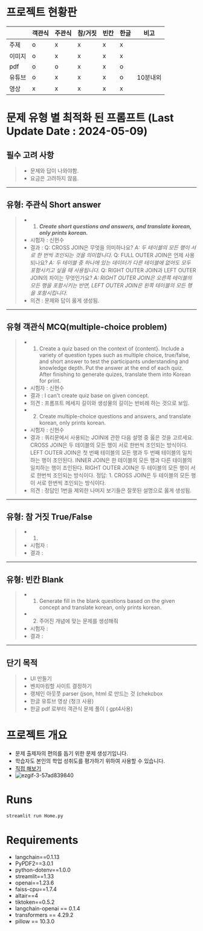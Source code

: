 # 프로젝트 현황판

|     | 객관식 | 주관식 | 참/거짓 | 빈칸 | 한글 | 비고 |
|-----|-----|------|-----|----|----|----|
| 주제  |  o  |   x  |  x  | x  | x |   |
| 이미지 |  o  |  x   |  x  | x  | x |   |
| pdf  |  o  |  o   |  x  |  x  | o |  |
| 유튜브 | o  | x  | x | x |o| 10분내외  |
| 영상  | x  |  x  | x  |x | x    | |

# 문제 유형 별 최적화 된 프롬프트 (Last Update Date : 2024-05-09)
##  필수 고려 사항 
> * 문제와 답이 나와야함.
> * 요금은 고려하지 않음.
---

## 유형: 주관식 Short answer
> * 1. ___Create short questions and answers, and translate korean, only prints korean.___
> * 시험자 : 신현수
> * 결과 :  Q: CROSS JOIN은 무엇을 의미하나요? _A: 두 테이블의 모든 행이 서로 한 번씩 조인되는 것을 의미합니다._  Q: FULL OUTER JOIN은 언제 사용되나요? _A: 두 테이블 중 하나에 있는 데이터가 다른 테이블에 없어도 모두 포함시키고 싶을 때 사용됩니다._  Q: RIGHT OUTER JOIN과 LEFT OUTER JOIN의 차이는 무엇인가요? _A: RIGHT OUTER JOIN은 오른쪽 테이블의 모든 행을 포함시키는 반면, LEFT OUTER JOIN은 왼쪽 테이블의 모든 행을 포함시킵니다._
> * 의견 : 문제와 답이 옳게 생성됨.
---

## 유형 객관식 MCQ(multiple-choice problem)
> *  1. Create a quiz based on the context of {content}. 
   Include a variety of question types such as multiple choice, true/false, and short answer
   to test the participants understanding and knowledge depth.
   Put the answer at the end of each quiz. After finishing to generate quizes, translate them into Korean for print.
> * 시험자 : 신현수
> * 결과 : I can't create quiz base on given concept.
> * 의견 : 프롬프트 메세지 길이와 생성물의 길이는 반비례 하는 것으로 보임.
> * 2. Create multiple-choice questions and answers, and translate korean, only prints korean.
> * 시험자 : 신현수
> * 결과 : 쿼리문에서 사용되는 JOIN에 관한 다음 설명 중 옳은 것을 고르세요.
> CROSS JOIN은 두 테이블의 모든 행이 서로 한번씩 조인되는 방식이다.
> LEFT OUTER JOIN은 첫 번째 테이블의 모든 행과 두 번째 테이블의 일치하는 행이 조인된다.
> INNER JOIN은 한 테이블의 모든 행과 다른 테이블의 일치하는 행이 조인된다.
> RIGHT OUTER JOIN은 두 테이블의 모든 행이 서로 한번씩 조인되는 방식이다.
> 정답: 1. CROSS JOIN은 두 테이블의 모든 행이 서로 한번씩 조인되는 방식이다.
> * 의견 : 정답인 1번을 제외한 나머지 보기들은 잘못된 설명으로 옳게 생성됨.
---
## 유형: 참 거짓 True/False
> * 1.
> * 시험자 : 
> * 결과 :
---

## 유형: 빈칸 Blank
> * 1. Generate fill in the blank questions based on the given concept and translate korean, only prints korean.
> * 2. 주어진 개념에 맞는 문제를 생성해줘 
> * 시험자 : 
> * 결과 :
---
## 단기 목적
> * UI 만들기
> * 벤치마킹할 사이트 결정하기
> * 랭체인 아웃풋 parser (json, html 로 만드는 것 (chekcbox
> * 한글 유튜브 영상 (청크 사용)
> * 한글 pdf 로부터 객관식 문제 풀이 ( gpt4사용)
# 프로젝트 개요
* 문제 출제자의 편의를 돕기 위한 문제 생성기입니다.
* 학습자도 본인의 학업 성취도를 평가하기 위하여 사용할 수 있습니다.
* [직접 해보기](https://hsu-quizgen.streamlit.app)
* ![ezgif-3-57ad839840](https://github.com/ShinHyun-soo/QuizGen/assets/69250097/b9e538bc-a675-4125-a4b0-8d96f60725dc)
# Runs
```python
streamlit run Home.py
```
# Requirements
* langchain==0.1.13
* PyPDF2==3.0.1
* python-dotenv==1.0.0
* streamlit==1.33
* openai==1.23.6
* faiss-cpu==1.7.4
* altair==4
* tiktoken==0.5.2
* langchain-openai == 0.1.4
* transformers == 4.29.2
* pillow == 10.3.0

